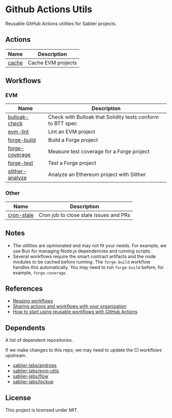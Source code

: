 # Github Actions Utils

Reusable GitHub Actions utilities for Sablier projects.

## Actions

| Name                                          | Description        |
| --------------------------------------------- | ------------------ |
| [cache](.github/actions/evm-cache/action.yml) | Cache EVM projects |

## Workflows

### EVM

| Name                                                     | Description                                                |
| -------------------------------------------------------- | ---------------------------------------------------------- |
| [bulloak-check](.github/workflows/bulloak-check.yml)     | Check with Bulloak that Solidity tests conform to BTT spec |
| [evm-lint](.github/workflows/evm-lint.yml)               | Lint an EVM project                                        |
| [forge-build](.github/workflows/forge-build.yml)         | Build a Forge project                                      |
| [forge-coverage](.github/workflows/forge-coverage.yml)   | Measure test coverage for a Forge project                  |
| [forge-test](.github/workflows/forge-test.yml)           | Test a Forge project                                       |
| [slither-analyze](.github/workflows/slither-analyze.yml) | Analyze an Ethereum project with Slither                   |

### Other

| Name                                          | Description                            |
| --------------------------------------------- | -------------------------------------- |
| [cron-stale](.github/workflows/cron-tale.yml) | Cron job to close stale issues and PRs |

## Notes

- The utilities are opinionated and may not fit your needs. For example, we use Bun for managing Node.js dependencies
  and running scripts.
- Several workflows require the smart contract artifacts and the node modules to be cached before running. The
  `forge-build` workflow handles this automatically. You may need to run `forge-build` before, for example,
  `forge-coverage`.

## References

- [Reusing workflows](https://docs.github.com/en/actions/using-workflows/reusing-workflows)
- [Sharing actions and workflows with your organization](https://docs.github.com/en/actions/creating-actions/sharing-actions-and-workflows-with-your-organization)
- [How to start using reusable workflows with GitHub Actions](https://github.blog/2022-02-10-using-reusable-workflows-github-actions/)

## Dependents

A list of dependent repositories.

If we make changes to this repo, we may need to update the CI workflows upstream.

- [sablier-labs/airdrops](https://github.com/sablier-labs/airdrops)
- [sablier-labs/evm-utils](https://github.com/sablier-labs/evm-utils)
- [sablier-labs/flow](https://github.com/sablier-labs/flow)
- [sablier-labs/lockup](https://github.com/sablier-labs/lockup)

## License

This project is licensed under MIT.
